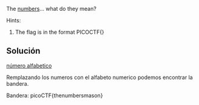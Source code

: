The [numbers](https://jupiter.challenges.picoctf.org/static/f209a32253affb6f547a585649ba4fda/the_numbers.png)... what do they mean?

Hints:
1. The flag is in the format PICOCTF{}


## Solución
[número alfabetico](https://es.dreamstime.com/imagenes-de-archivo-alfabeto-con-n%C3%BAmeros-image37379804)

Remplazando los numeros con el alfabeto numerico podemos encontrar la bandera.

Bandera:
picoCTF{thenumbersmason}
